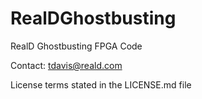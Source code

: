 # RealDGhostbusting
RealD Ghostbusting FPGA Code


Contact:  tdavis@reald.com

License terms stated in the LICENSE.md file
